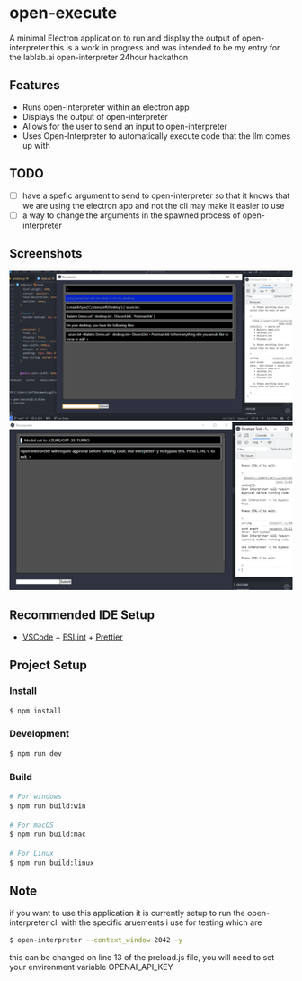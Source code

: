 # open-execute

A minimal Electron application to run and display the output of open-interpreter
this is a work in progress and was intended to be my entry for the lablab.ai open-interpreter 24hour hackathon

## Features

- Runs open-interpreter within an electron app
- Displays the output of open-interpreter
- Allows for the user to send an input to open-interpreter
- Uses Open-Interpreter to automatically execute code that the llm comes up with

## TODO

- [ ] have a spefic argument to send to open-interpreter so that it knows that we are using the electron app and not the cli may make it easier to use
- [ ] a way to change the arguments in the spawned process of open-interpreter

## Screenshots

![Screenshot](/screenshots/Screenshot_1.png)
![Screenshot](/screenshots/Screenshot_2.png)

## Recommended IDE Setup

- [VSCode](https://code.visualstudio.com/) + [ESLint](https://marketplace.visualstudio.com/items?itemName=dbaeumer.vscode-eslint) + [Prettier](https://marketplace.visualstudio.com/items?itemName=esbenp.prettier-vscode)

## Project Setup

### Install

```bash
$ npm install
```

### Development

```bash
$ npm run dev
```

### Build

```bash
# For windows
$ npm run build:win

# For macOS
$ npm run build:mac

# For Linux
$ npm run build:linux
```

## Note

if you want to use this application it is currently setup to run the open-interpreter cli with the specific aruements i use for testing which are

```bash
$ open-interpreter --context_window 2042 -y
```

this can be changed on line 13 of the preload.js file, you will need to set your environment variable OPENAI_API_KEY